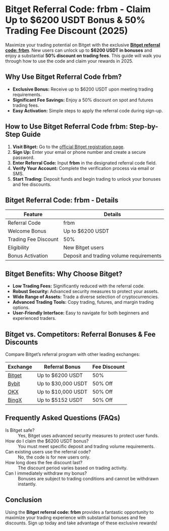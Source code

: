 <h1>Bitget Referral Code: frbm - Claim Up to $6200 USDT Bonus & 50% Trading Fee Discount (2025)</h1>

<p>Maximize your trading potential on Bitget with the exclusive <a href="https://partner.bitget.com/bg/78C9LH" target="_blank" rel="noopener noreferrer"><strong>Bitget referral code: frbm</strong></a>. New users can unlock up to <strong>$6200 USDT in bonuses</strong> and enjoy a substantial <strong>50% discount on trading fees</strong>. This guide will walk you through how to use the code and claim your rewards in 2025.</p>

<h2>Why Use Bitget Referral Code frbm?</h2>
<ul>
<li><strong>Exclusive Bonus:</strong> Receive up to $6200 USDT upon meeting trading requirements.</li>
<li><strong>Significant Fee Savings:</strong> Enjoy a 50% discount on spot and futures trading fees.</li>
<li><strong>Easy Activation:</strong> Simple steps to apply the referral code during sign-up.</li>
</ul>

<h2>How to Use Bitget Referral Code frbm: Step-by-Step Guide</h2>
<ol>
<li><strong>Visit Bitget:</strong> Go to the <a href="https://partner.bitget.com/bg/78C9LH" target="_blank" rel="noopener noreferrer">official Bitget registration page</a>.</li>
<li><strong>Sign Up:</strong> Enter your email or phone number and create a secure password.</li>
<li><strong>Enter Referral Code:</strong> Input <strong>frbm</strong> in the designated referral code field.</li>
<li><strong>Verify Your Account:</strong> Complete the verification process via email or SMS.</li>
<li><strong>Start Trading:</strong> Deposit funds and begin trading to unlock your bonuses and fee discounts.</li>
</ol>

<h2>Bitget Referral Code: frbm - Details</h2>
<table>
<thead>
<tr>
<th>Feature</th>
<th>Details</th>
</tr>
</thead>
<tbody>
<tr>
<td>Referral Code</td>
<td>frbm</td>
</tr>
<tr>
<td>Welcome Bonus</td>
<td>Up to $6200 USDT</td>
</tr>
<tr>
<td>Trading Fee Discount</td>
<td>50%</td>
</tr>
<tr>
<td>Eligibility</td>
<td>New Bitget users</td>
</tr>
<tr>
<td>Bonus Activation</td>
<td>Deposit and trading volume requirements</td>
</tr>
</tbody>
</table>

<h2>Bitget Benefits: Why Choose Bitget?</h2>
<ul>
<li><strong>Low Trading Fees:</strong> Significantly reduced with the referral code.</li>
<li><strong>Robust Security:</strong> Advanced security measures to protect your assets.</li>
<li><strong>Wide Range of Assets:</strong> Trade a diverse selection of cryptocurrencies.</li>
<li><strong>Advanced Trading Tools:</strong> Copy trading, futures, and margin trading options.</li>
<li><strong>User-Friendly Interface:</strong> Easy to navigate for both beginners and experienced traders.</li>
</ul>

<h2>Bitget vs. Competitors: Referral Bonuses & Fee Discounts</h2>
<p>Compare Bitget’s referral program with other leading exchanges:</p>
<table>
<thead>
<tr>
<th>Exchange</th>
<th>Referral Bonus</th>
<th>Fee Discount</th>
</tr>
</thead>
<tbody>
<tr>
<td><a href="https://partner.bitget.com/bg/78C9LH">Bitget</a></td>
<td>Up to $6200 USDT</td>
<td>50%</td>
</tr>
<tr>
<td><a href="https://partner.bitget.com/bg/78C9LH">Bybit</a></td>
<td>Up to $30,000 USDT</td>
<td>50% Off</td>
</tr>
 <tr>
<td><a href="https://partner.bitget.com/bg/78C9LH">OKX</a></td>
<td>Up to $10,000 USDT</td>
<td>50% Off</td>
</tr>
 <tr>
<td><a href="https://partner.bitget.com/bg/78C9LH">BingX</a></td>
<td>Up to $5152 USDT</td>
<td>50% Off</td>
</tr>
</tbody>
</table>

<h2>Frequently Asked Questions (FAQs)</h2>
<dl>
<dt>Is Bitget safe?</dt>
<dd>Yes, Bitget uses advanced security measures to protect user funds.</dd>
<dt>How do I claim the $6200 USDT bonus?</dt>
<dd>You must meet specific deposit and trading volume requirements.</dd>
<dt>Can existing users use the referral code?</dt>
<dd>No, the code is for new users only.</dd>
<dt>How long does the fee discount last?</dt>
<dd>The discount period varies based on trading activity.</dd>
<dt>Can I immediately withdraw my bonus?</dt>
<dd>Bonuses are subject to trading conditions and cannot be withdrawn instantly.</dd>
</dl>

<h2>Conclusion</h2>
<p>Using the <strong>Bitget referral code: frbm</strong> provides a fantastic opportunity to maximize your trading experience with substantial bonuses and fee discounts. Sign up today and take advantage of these exclusive rewards!</p>

